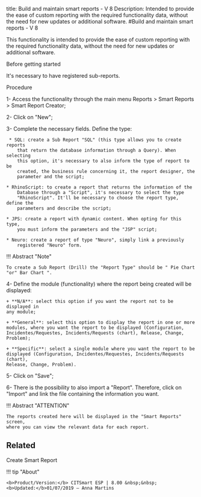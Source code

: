 title: Build and maintain smart reports - V 8
Description: Intended to provide the ease of custom reporting with the required functionality data, without the need for new updates or additional software.
#Build and maintain smart reports - V 8

This functionality is intended to provide the ease of custom reporting with the
required functionality data, without the need for new updates or additional
software.

Before getting started

It's necessary to have registered sub-reports.

Procedure

1-  Access the functionality through the main menu Reports \> Smart Reports \>
    Smart Report Creator;

2-  Click on "New";

3-  Complete the necessary fields. Define the type:

     * SQL: create a Sub Report "SQL" (this type allows you to create reports
        that return the database information through a Query). When selecting
        this option, it's necessary to also inform the type of report to be
        created, the business rule concerning it, the report designer, the
        parameter and the script;

    * RhinoScript: to create a report that returns the information of the
        Database through a "Script", it's necessary to select the type
        "RhinoScript". It'll be necessary to choose the report type, define the
        parameters and describe the script;

    * JPS: create a report with dynamic content. When opting for this type,
        you must inform the parameters and the "JSP" script;

    * Neuro: create a report of type "Neuro", simply link a previously
        registered "Neuro" form.

!!! Abstract "Note"

    To create a Sub Report (Drill) the "Report Type" should be " Pie Chart
    "or" Bar Chart ".  

4-  Define the module (functionality) where the report being created will be
    displayed:

    + **N/A**: select this option if you want the report not to be displayed in
    any module;

    + **General**: select this option to display the report in one or more
    modules, where you want the report to be displayed (Configuration,
    Incidentes/Requestes, Incidents/Requests (chart), Release, Change, Problem);

    + **Specific**: select a single module where you want the report to be
    displayed (Configuration, Incidentes/Requestes, Incidents/Requests (chart),
    Release, Change, Problem).

5-  Click on "Save";

6-  There is the possibility to also import a "Report". Therefore, click on
    "Import" and link the file containing the information you want.

!!! Abstract "ATTENTION"

    The reports created here will be displayed in the "Smart Reports" screen,
    where you can view the relevant data for each report.  

Related
-------

Create Smart Report 


!!! tip "About"

    <b>Product/Version:</b> CITSmart ESP | 8.00 &nbsp;&nbsp;
    <b>Updated:</b>01/07/2019 – Anna Martins
